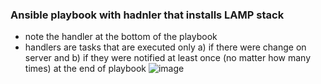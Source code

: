 ### Ansible playbook with hadnler that installs LAMP stack
* note the handler at the bottom of the playbook
* handlers are tasks that are executed only a) if there were change on server and b) if they were notified at least once (no matter how many times) at the end of playbook
![image](https://user-images.githubusercontent.com/17558124/136385493-256753d0-b7c9-402e-bf62-5248d491236e.png)

